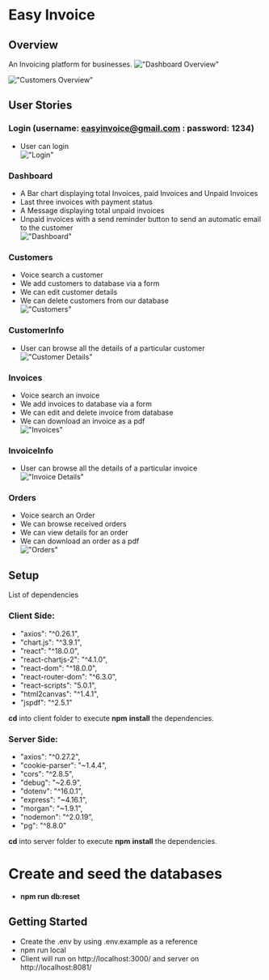 # Easy Invoice

## Overview
An Invoicing platform for businesses.
!["Dashboard Overview"](https://raw.githubusercontent.com/saurabhdabas/easyinvoice/fb48dc5cd6a8473e427b2542d11db6cd00eac721/docs/Dashboard.gif)

!["Customers Overview"](https://raw.githubusercontent.com/saurabhdabas/easyinvoice/fb48dc5cd6a8473e427b2542d11db6cd00eac721/docs/Customers.gif)
## User Stories

### Login (username: easyinvoice@gmail.com : password: 1234)
- User can login <br />
!["Login"](https://github.com/saurabhdabas/easyinvoice/blob/master/docs/Login.png?raw=true)

### Dashboard
- A Bar chart displaying total Invoices, paid Invoices and Unpaid Invoices
- Last three invoices with payment status
- A Message displaying total unpaid invoices
- Unpaid invoices with a send reminder button to send an automatic email to the customer<br />
!["Dashboard"](https://raw.githubusercontent.com/saurabhdabas/easyinvoice/fb48dc5cd6a8473e427b2542d11db6cd00eac721/docs/Dashboard.gif)

### Customers
- Voice search a customer
- We add customers to database via a form
- We can edit customer details
- We can delete customers from our database <br />
!["Customers"](https://raw.githubusercontent.com/saurabhdabas/easyinvoice/fb48dc5cd6a8473e427b2542d11db6cd00eac721/docs/Customers.gif)

### CustomerInfo

- User can browse all the details of a particular customer</br>
!["Customer Details"](https://github.com/saurabhdabas/easyinvoice/blob/master/docs/CustomerInfo.png?raw=true)

### Invoices 
- Voice search an invoice
- We add invoices to database via a form
- We can edit and delete invoice from database
- We can download an invoice as a pdf<br />
!["Invoices"](https://github.com/saurabhdabas/easyinvoice/blob/master/docs/Invoices.gif?raw=true)


### InvoiceInfo

- User can browse all the details of a particular invoice</br>
!["Invoice Details"](https://github.com/saurabhdabas/easyinvoice/blob/master/docs/InvoiceInfo.png?raw=true)

### Orders
- Voice search an Order
- We can browse received orders
- We can view details for an order
- We can download an order as a pdf<br />
!["Orders"](https://raw.githubusercontent.com/saurabhdabas/easyinvoice/a6da20499643d6579d6db9803b207f6020042fec/docs/Orders.gif)

## Setup
List of dependencies

### Client Side:
- "axios": "^0.26.1",
- "chart.js": "^3.9.1",
- "react": "^18.0.0",
- "react-chartjs-2": "^4.1.0",
- "react-dom": "^18.0.0",
- "react-router-dom": "^6.3.0",
- "react-scripts": "5.0.1",
-  "html2canvas": "^1.4.1",
- "jspdf": "^2.5.1"


**cd** into client folder to execute **npm** **install** the dependencies.


### Server Side:

- "axios": "^0.27.2",
- "cookie-parser": "~1.4.4",
- "cors": "^2.8.5",
- "debug": "~2.6.9",
- "dotenv": "^16.0.1",
- "express": "~4.16.1",
- "morgan": "~1.9.1",
- "nodemon": "^2.0.19",
- "pg": "^8.8.0"


**cd** into server folder to execute **npm** **install** the dependencies.

# Create and seed the databases
- **npm run db:reset**


## Getting Started 
- Create the .env by using .env.example as a reference
- npm run local
- Client will run on http://localhost:3000/ and server on http://localhost:8081/
